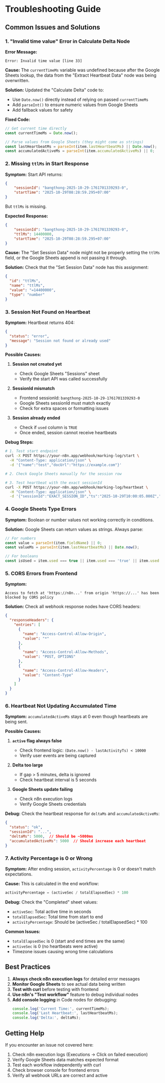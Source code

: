 # Troubleshooting Guide

## Common Issues and Solutions

### 1. "Invalid time value" Error in Calculate Delta Node

**Error Message:**
```
Error: Invalid time value [line 33]
```

**Cause:**
The `currentTimeMs` variable was undefined because after the Google Sheets lookup, the data from the "Extract Heartbeat Data" node was being overwritten.

**Solution:**
Updated the "Calculate Delta" code to:
- Use `Date.now()` directly instead of relying on passed `currentTimeMs`
- Add `parseInt()` to ensure numeric values from Google Sheets
- Add fallback values for safety

**Fixed Code:**
```javascript
// Get current time directly
const currentTimeMs = Date.now();

// Parse values from Google Sheets (they might come as strings)
const lastHeartbeatMs = parseInt(item.lastHeartbeatMs) || Date.now();
const accumulatedActiveMs = parseInt(item.accumulatedActiveMs) || 0;
```

### 2. Missing `ttlMs` in Start Response

**Symptom:**
Start API returns:
```json
{
    "sessionId": "bangthong-2025-10-29-1761701339293-0",
    "startTime": "2025-10-29T08:28:59.295+07:00"
}
```

But `ttlMs` is missing.

**Expected Response:**
```json
{
    "sessionId": "bangthong-2025-10-29-1761701339293-0",
    "ttlMs": 14400000,
    "startTime": "2025-10-29T08:28:59.295+07:00"
}
```

**Cause:**
The "Set Session Data" node might not be properly setting the `ttlMs` field, or the Google Sheets append is not passing it through.

**Solution:**
Check that the "Set Session Data" node has this assignment:
```json
{
  "id": "ttlMs",
  "name": "ttlMs",
  "value": "=14400000",
  "type": "number"
}
```

### 3. Session Not Found on Heartbeat

**Symptom:**
Heartbeat returns 404:
```json
{
  "status": "error",
  "message": "Session not found or already used"
}
```

**Possible Causes:**

1. **Session not created yet**
   - Check Google Sheets "Sessions" sheet
   - Verify the start API was called successfully

2. **SessionId mismatch**
   - Frontend sessionId: `bangthong-2025-10-29-1761701339293-0`
   - Google Sheets sessionId must match exactly
   - Check for extra spaces or formatting issues

3. **Session already ended**
   - Check if `used` column is `TRUE`
   - Once ended, session cannot receive heartbeats

**Debug Steps:**
```bash
# 1. Test start endpoint
curl -X POST https://your-n8n.app/webhook/marking-log/start \
  -H "Content-Type: application/json" \
  -d '{"name":"test","docUrl":"https://example.com"}'

# 2. Check Google Sheets manually for the session row

# 3. Test heartbeat with the exact sessionId
curl -X POST https://your-n8n.app/webhook/marking-log/heartbeat \
  -H "Content-Type: application/json" \
  -d '{"sessionId":"EXACT_SESSION_ID","ts":"2025-10-29T10:00:05.000Z","active":true}'
```

### 4. Google Sheets Type Errors

**Symptom:**
Boolean or number values not working correctly in conditions.

**Solution:**
Google Sheets can return values as strings. Always parse:

```javascript
// For numbers
const value = parseInt(item.fieldName) || 0;
const valueMs = parseInt(item.lastHeartbeatMs) || Date.now();

// For booleans
const isUsed = item.used === true || item.used === 'true' || item.used === 'TRUE';
```

### 5. CORS Errors from Frontend

**Symptom:**
```
Access to fetch at 'https://n8n...' from origin 'https://...' has been blocked by CORS policy
```

**Solution:**
Check all webhook response nodes have CORS headers:
```json
{
  "responseHeaders": {
    "entries": [
      {
        "name": "Access-Control-Allow-Origin",
        "value": "*"
      },
      {
        "name": "Access-Control-Allow-Methods",
        "value": "POST, OPTIONS"
      },
      {
        "name": "Access-Control-Allow-Headers",
        "value": "Content-Type"
      }
    ]
  }
}
```

### 6. Heartbeat Not Updating Accumulated Time

**Symptom:**
`accumulatedActiveMs` stays at 0 even though heartbeats are being sent.

**Possible Causes:**

1. **`active` flag always false**
   - Check frontend logic: `(Date.now() - lastActivityTs) < 10000`
   - Verify user events are being captured

2. **Delta too large**
   - If gap > 5 minutes, delta is ignored
   - Check heartbeat interval is 5 seconds

3. **Google Sheets update failing**
   - Check n8n execution logs
   - Verify Google Sheets credentials

**Debug:**
Check the heartbeat response for `deltaMs` and `accumulatedActiveMs`:
```json
{
  "status": "ok",
  "sessionId": "...",
  "deltaMs": 5000,  // Should be ~5000ms
  "accumulatedActiveMs": 5000  // Should increase each heartbeat
}
```

### 7. Activity Percentage is 0 or Wrong

**Symptom:**
After ending session, `activityPercentage` is 0 or doesn't match expectations.

**Cause:**
This is calculated in the end workflow:
```javascript
activityPercentage = (activeSec / totalElapsedSec) * 100
```

**Debug:**
Check the "Completed" sheet values:
- `activeSec`: Total active time in seconds
- `totalElapsedSec`: Total time from start to end
- `activityPercentage`: Should be (activeSec / totalElapsedSec) * 100

**Common Issues:**
- `totalElapsedSec` is 0 (start and end times are the same)
- `activeSec` is 0 (no heartbeats were active)
- Timezone issues causing wrong time calculations

## Best Practices

1. **Always check n8n execution logs** for detailed error messages
2. **Monitor Google Sheets** to see actual data being written
3. **Test with curl** before testing with frontend
4. **Use n8n's "Test workflow"** feature to debug individual nodes
5. **Add console logging** in Code nodes for debugging:
   ```javascript
   console.log('Current Time:', currentTimeMs);
   console.log('Last Heartbeat:', lastHeartbeatMs);
   console.log('Delta:', deltaMs);
   ```

## Getting Help

If you encounter an issue not covered here:

1. Check n8n execution logs (Executions → Click on failed execution)
2. Verify Google Sheets data matches expected format
3. Test each workflow independently with curl
4. Check browser console for frontend errors
5. Verify all webhook URLs are correct and active
